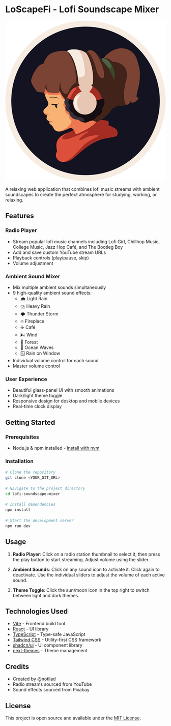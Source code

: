 # LoScapeFi - Lofi Soundscape Mixer

![LoScapeFi](public/images/lofi-girl.png)

A relaxing web application that combines lofi music streams with ambient soundscapes to create the perfect atmosphere for studying, working, or relaxing.

## Features

### Radio Player
- Stream popular lofi music channels including Lofi Girl, Chillhop Music, College Music, Jazz Hop Café, and The Bootleg Boy
- Add and save custom YouTube stream URLs
- Playback controls (play/pause, skip)
- Volume adjustment

### Ambient Sound Mixer
- Mix multiple ambient sounds simultaneously
- 9 high-quality ambient sound effects:
  - 🌧️ Light Rain
  - ⛈️ Heavy Rain
  - 🌩️ Thunder Storm
  - 🔥 Fireplace
  - ☕ Café
  - 🌬️ Wind
  - 🌲 Forest
  - 🌊 Ocean Waves
  - 🪟 Rain on Window
- Individual volume control for each sound
- Master volume control

### User Experience
- Beautiful glass-panel UI with smooth animations
- Dark/light theme toggle
- Responsive design for desktop and mobile devices
- Real-time clock display

## Getting Started

### Prerequisites
- Node.js & npm installed - [install with nvm](https://github.com/nvm-sh/nvm#installing-and-updating)

### Installation

```sh
# Clone the repository
git clone <YOUR_GIT_URL>

# Navigate to the project directory
cd lofi-soundscape-mixer

# Install dependencies
npm install

# Start the development server
npm run dev
```

## Usage

1. **Radio Player**: Click on a radio station thumbnail to select it, then press the play button to start streaming. Adjust volume using the slider.

2. **Ambient Sounds**: Click on any sound icon to activate it. Click again to deactivate. Use the individual sliders to adjust the volume of each active sound.

3. **Theme Toggle**: Click the sun/moon icon in the top right to switch between light and dark themes.

## Technologies Used

- [Vite](https://vitejs.dev/) - Frontend build tool
- [React](https://reactjs.org/) - UI library
- [TypeScript](https://www.typescriptlang.org/) - Type-safe JavaScript
- [Tailwind CSS](https://tailwindcss.com/) - Utility-first CSS framework
- [shadcn/ui](https://ui.shadcn.com/) - UI component library
- [next-themes](https://github.com/pacocoursey/next-themes) - Theme management

## Credits

- Created by [@notliad](https://www.github.com/notliad)
- Radio streams sourced from YouTube
- Sound effects sourced from Pixabay

## License

This project is open source and available under the [MIT License](LICENSE).
